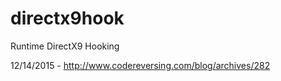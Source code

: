 # directx9hook
Runtime DirectX9 Hooking

12/14/2015 - http://www.codereversing.com/blog/archives/282
